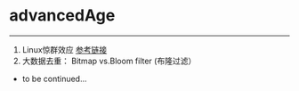 # advancedAge

---------------------------------------------------------
1. Linux惊群效应 [参考链接](https://blog.csdn.net/lyztyycode/article/details/78648798?locationNum=6&fps=1)
2. 大数据去重： Bitmap vs.Bloom filter (布隆过滤）

* to be continued...

